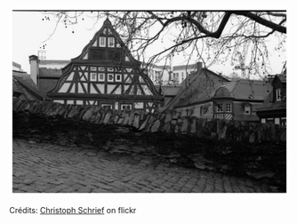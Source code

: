 ![Samuel](/images/2022-01-18.jpg)

Crédits: [Christoph Schrief](https://www.flickr.com/people/herrsharif/) on flickr